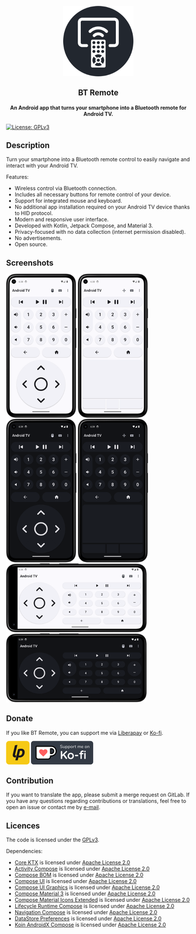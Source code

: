 <div align="center"><img src="assets/icon_round.png" width="192" /></div>

## <div align="center">BT Remote</div>

<div align="center"><h4>An Android app that turns your smartphone into a Bluetooth remote for Android TV.</h4></div>

[![License: GPLv3](https://img.shields.io/badge/License-GPLv3-blue)](https://www.gnu.org/licenses/gpl-3.0)

## Description

Turn your smartphone into a Bluetooth remote control to easily navigate and interact with your Android TV.

Features:

- Wireless control via Bluetooth connection.
- Includes all necessary buttons for remote control of your device.
- Support for integrated mouse and keyboard.
- No additional app installation required on your Android TV device thanks to HID protocol.
- Modern and responsive user interface.
- Developed with Kotlin, Jetpack Compose, and Material 3.
- Privacy-focused with no data collection (internet permission disabled).
- No advertisements.
- Open source.

## Screenshots

<img src="fastlane/metadata/android/en-US/images/phoneScreenshots/01.png" width="192" />
<img src="fastlane/metadata/android/en-US/images/phoneScreenshots/02.png" width="192" />
<img src="fastlane/metadata/android/en-US/images/phoneScreenshots/03.png" width="192" />
<img src="fastlane/metadata/android/en-US/images/phoneScreenshots/04.png" width="192" />
<img src="fastlane/metadata/android/en-US/images/phoneScreenshots/05.png" width="384" />
<img src="fastlane/metadata/android/en-US/images/phoneScreenshots/06.png" width="384" />

## Donate

If you like BT Remote, you can support me via [Liberapay](https://liberapay.com/Atharok/donate) or [Ko-fi](https://ko-fi.com/atharok).

[![Donate](assets/liberapay-badge.png)](https://liberapay.com/Atharok/donate)
[![Donate](assets/ko-fi-badge.png)](https://ko-fi.com/atharok)

## Contribution

If you want to translate the app, please submit a merge request on GitLab.
If you have any questions regarding contributions or translations, feel free to open an issue or contact me by [e-mail](mailto:atharok@duck.com).

## Licences

The code is licensed under the [GPLv3](https://www.gnu.org/licenses/gpl-3.0).

Dependencies:

- [Core KTX](https://github.com/androidx/androidx) is licensed under [Apache License 2.0](https://www.apache.org/licenses/LICENSE-2.0)
- [Activity Compose](https://github.com/androidx/androidx) is licensed under [Apache License 2.0](https://www.apache.org/licenses/LICENSE-2.0)
- [Compose BOM](https://github.com/androidx/androidx) is licensed under [Apache License 2.0](https://www.apache.org/licenses/LICENSE-2.0)
- [Compose UI](https://github.com/androidx/androidx) is licensed under [Apache License 2.0](https://www.apache.org/licenses/LICENSE-2.0)
- [Compose UI Graphics](https://github.com/androidx/androidx) is licensed under [Apache License 2.0](https://www.apache.org/licenses/LICENSE-2.0)
- [Compose Material 3](https://github.com/androidx/androidx) is licensed under [Apache License 2.0](https://www.apache.org/licenses/LICENSE-2.0)
- [Compose Material Icons Extended](https://github.com/androidx/androidx) is licensed under [Apache License 2.0](https://www.apache.org/licenses/LICENSE-2.0)
- [Lifecycle Runtime Compose](https://github.com/androidx/androidx) is licensed under [Apache License 2.0](https://www.apache.org/licenses/LICENSE-2.0)
- [Navigation Compose](https://github.com/androidx/androidx) is licensed under [Apache License 2.0](https://www.apache.org/licenses/LICENSE-2.0)
- [DataStore Preferences](https://github.com/androidx/androidx) is licensed under [Apache License 2.0](https://www.apache.org/licenses/LICENSE-2.0)
- [Koin AndroidX Compose](https://github.com/InsertKoinIO/koin) is licensed under [Apache License 2.0](https://www.apache.org/licenses/LICENSE-2.0)
